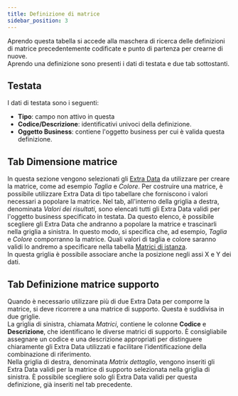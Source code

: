 ```yaml
---
title: Definizione di matrice
sidebar_position: 3
---
```


Aprendo questa tabella si accede alla maschera di ricerca delle definizioni di matrice precedentemente codificate e punto di partenza per crearne di nuove.        
Aprendo una definizione sono presenti i dati di testata e due tab sottostanti.          

## Testata

I dati di testata sono i seguenti:
- **Tipo**: campo non attivo in questa 
- **Codice/Descrizione**: identificativi univoci della definizione.
- **Oggetto Business**: contiene l'oggetto business per cui è valida questa definizione.    

## Tab Dimensione matrice

In questa sezione vengono selezionati gli [Extra Data](/docs/configurations/utility/extra-data/extradata/search-extradata) da utilizzare per creare la matrice, come ad esempio *Taglia* e *Colore*. Per costruire una matrice, è possibile utilizzare Extra Data di tipo tabellare che forniscono i valori necessari a popolare la matrice. Nel tab, all'interno della griglia a destra, denominata *Valori dei risultati*, sono elencati tutti gli Extra Data validi per l'oggetto business specificato in testata. Da questo elenco, è possibile scegliere gli Extra Data che andranno a popolare la matrice e trascinarli nella griglia a sinistra. In questo modo, si specifica che, ad esempio, *Taglia* e *Colore* comporranno la matrice. Quali valori di taglia e colore saranno validi lo andremo a specificare nella tabella [Matrici di istanza](/docs/configurations/tables/CPQ/instance-matrices).         
In questa griglia è possibile associare anche la posizione negli assi X e Y dei dati. 

## Tab Definizione matrice supporto

Quando è necessario utilizzare più di due Extra Data per comporre la matrice, si deve ricorrere a una matrice di supporto. Questa è suddivisa in due griglie.         
La griglia di sinistra, chiamata *Matrici*, contiene le colonne **Codice** e **Descrizione**, che identificano le diverse matrici di supporto. È consigliabile assegnare un codice e una descrizione appropriati per distinguere chiaramente gli Extra Data utilizzati e facilitare l’identificazione della combinazione di riferimento.      
Nella griglia di destra, denominata *Matrix dettaglio*, vengono inseriti gli Extra Data validi per la matrice di supporto selezionata nella griglia di sinistra. È possibile scegliere solo gli Extra Data validi per questa definizione, già inseriti nel tab precedente.